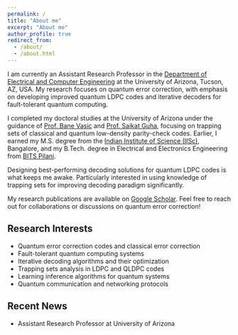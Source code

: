 ```yaml
---
permalink: /
title: "About me"
excerpt: "About me"
author_profile: true
redirect_from: 
  - /about/
  - /about.html
---
```


I am currently an Assistant Research Professor in the [Department of Electrical and Computer Engineering](https://ece.engineering.arizona.edu/) at the University of Arizona, Tucson, AZ, USA. My research focuses on quantum error correction, with emphasis on developing improved quantum LDPC codes and iterative decoders for fault-tolerant quantum computing.

I completed my doctoral studies at the University of Arizona under the guidance of [Prof. Bane Vasic](https://vasic-error-correction-laboratory.silicon-studio.com/index.html) and [Prof. Saikat Guha](https://optics.arizona.edu/person/saikat-guha), focusing on trapping sets of classical and quantum low-density parity-check codes. Earlier, I earned my M.S. degree from the [Indian Institute of Science (IISc)](https://dese.iisc.ac.in/), Bangalore, and my B.Tech. degree in Electrical and Electronics Engineering from [BITS Pilani](https://www.bits-pilani.ac.in/).

Designing best-performing decoding solutions for quantum LDPC codes is what keeps me awake. Particularly interested in using knowledge of trapping sets for improving decoding paradigm significantly.

My research publications are available on [Google Scholar](https://scholar.google.com/citations?hl=en&user=FBrIdeAAAAAJ). Feel free to reach out for collaborations or discussions on quantum error correction!

## Research Interests
- Quantum error correction codes and classical error correction
- Fault-tolerant quantum computing systems
- Iterative decoding algorithms and their optimization
- Trapping sets analysis in LDPC and QLDPC codes
- Learning inference algorithms for quantum systems
- Quantum communication and networking protocols

## Recent News
- Assistant Research Professor at University of Arizona